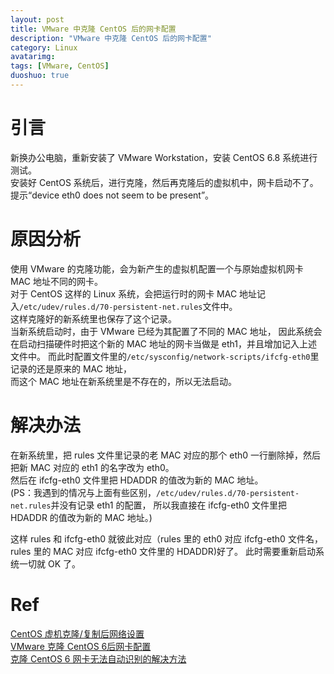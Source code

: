 ```yaml
---
layout: post
title: VMware 中克隆 CentOS 后的网卡配置
description: "VMware 中克隆 CentOS 后的网卡配置"
category: Linux
avatarimg:
tags: [VMware, CentOS]
duoshuo: true
---
```


# 引言

新换办公电脑，重新安装了 VMware Workstation，安装 CentOS 6.8 系统进行测试。  
安装好 CentOS 系统后，进行克隆，然后再克隆后的虚拟机中，网卡启动不了。  
提示“device eth0 does not seem to be present”。

# 原因分析

使用 VMware 的克隆功能，会为新产生的虚拟机配置一个与原始虚拟机网卡 MAC 地址不同的网卡。  
对于 CentOS 这样的 Linux 系统，会把运行时的网卡 MAC 地址记入`/etc/udev/rules.d/70-persistent-net.rules`文件中。  
这样克隆好的新系统里也保存了这个记录。  
当新系统启动时，由于 VMware 已经为其配置了不同的 MAC 地址，
因此系统会在启动扫描硬件时把这个新的 MAC 地址的网卡当做是 eth1，并且增加记入上述文件中。
而此时配置文件里的`/etc/sysconfig/network-scripts/ifcfg-eth0`里记录的还是原来的 MAC 地址，  
而这个 MAC 地址在新系统里是不存在的，所以无法启动。


# 解决办法

在新系统里，把 rules 文件里记录的老 MAC 对应的那个 eth0 一行删除掉，然后把新 MAC 对应的 eth1 的名字改为 eth0。  
然后在 ifcfg-eth0 文件里把 HDADDR 的值改为新的 MAC 地址。  
(PS：我遇到的情况与上面有些区别，`/etc/udev/rules.d/70-persistent-net.rules`并没有记录 eth1 的配置，
所以我直接在 ifcfg-eth0 文件里把 HDADDR 的值改为新的 MAC 地址。)

这样 rules 和 ifcfg-eth0 就彼此对应（rules 里的 eth0 对应 ifcfg-eth0 文件名，rules 里的 MAC 对应 ifcfg-eth0 文件里的 HDADDR)好了。
此时需要重新启动系统一切就 OK 了。

# Ref
[CentOS 虚机克隆/复制后网络设置](http://welcome66.iteye.com/blog/2187923)  
[VMware 克隆 CentOS 6后网卡配置](http://www.centoscn.com/CentOS/config/2015/0129/4589.html)  
[克隆 CentOS 6 网卡无法自动识别的解决方法](http://www.ahlinux.com/centos/20603.html)  

